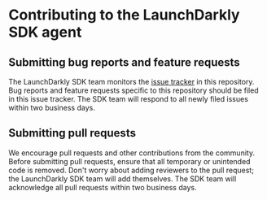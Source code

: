 Contributing to the LaunchDarkly SDK agent
================================================

Submitting bug reports and feature requests
------------------

The LaunchDarkly SDK team monitors the [issue tracker](https://github.com/launchdarkly/sdk-agent/issues) in this repository. Bug reports and feature requests specific to this repository should be filed in this issue tracker. The SDK team will respond to all newly filed issues within two business days.

Submitting pull requests
------------------

We encourage pull requests and other contributions from the community. Before submitting pull requests, ensure that all temporary or unintended code is removed. Don't worry about adding reviewers to the pull request; the LaunchDarkly SDK team will add themselves. The SDK team will acknowledge all pull requests within two business days.
